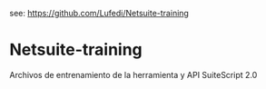 see: https://github.com/Lufedi/Netsuite-training
# Netsuite-training
Archivos de entrenamiento de la herramienta y API SuiteScript 2.0
